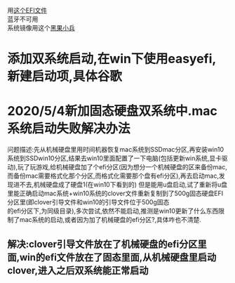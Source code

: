 用[这个EFI文件](https://github.com/chengziqaq/mac/raw/master/clover/CLOVER10.15.4%E7%B3%BB%E7%BB%9F%E7%94%A8%E7%9A%84.zip)  
蓝牙不可用  
系统镜像用这个[黑果小兵](https://blog.daliansky.net/macOS-Catalina-10.15.4-19E266-Release-version-with-Clover-5107-original-image-Double-EFI-Version-UEFI-and-MBR.html)
# 添加双系统启动,在win下使用easyefi,新建启动项,具体谷歌
# 2020/5/4新加固态硬盘双系统中.mac系统启动失败解决办法
问题描述:先从机械硬盘里用时间机器恢复mac系统到SSDmac分区,再安装win10系统到SSDwin10分区,结果去win10里面配置了一下电脑(包括更新win系统,显卡驱动),玩了玩游戏,给机械硬盘加了个efi分区(因为想分一个机械硬盘的区来备份mac,而备份mac需要格式化那个分区,而格式化需要那个盘有efi分区),再去启动mac,发现进不去,机械硬盘成了硬盘1(在win10下看到的)
但是能用u盘启动,试了重新将u盘里能正确启动mac系统+win10系统的clover文件重新复制到了500g固态硬盘EFI分区里(即clover引导文件和win10的引导文件位于500g固态  
的efi分区下,为同级目录),多次尝试,依然不能启动,推测是win10更新了什么东西限制了mac系统的启动,或者因为加了机械硬盘的efi分区?,具体咋也不清楚.
## 解决:clover引导文件放在了机械硬盘的efi分区里面,win的efi文件放在了固态里面,从机械硬盘里启动clover,进入之后双系统能正常启动

